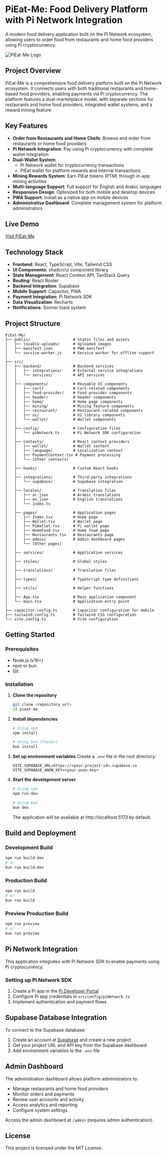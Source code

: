 
# PiEat-Me: Food Delivery Platform with Pi Network Integration

A modern food delivery application built on the Pi Network ecosystem, allowing users to order food from restaurants and home food providers using Pi cryptocurrency.

![PiEat-Me Logo](public/lovable-uploads/a8326833-2525-4059-956f-569750fb1bc4.png)

## Project Overview

PiEat-Me is a comprehensive food delivery platform built on the Pi Network ecosystem. It connects users with both traditional restaurants and home-based food providers, enabling payments via Pi cryptocurrency. The platform features a dual-marketplace model, with separate sections for restaurants and home food providers, integrated wallet systems, and a reward mining feature.

## Key Features

- **Order from Restaurants and Home Chefs**: Browse and order from restaurants or home food providers
- **Pi Network Integration**: Pay using Pi cryptocurrency with complete wallet integration
- **Dual-Wallet System**: 
  - Pi Network wallet for cryptocurrency transactions
  - PiEat wallet for platform rewards and internal transactions
- **Mining Rewards System**: Earn PiEat tokens (PTM) through in-app mining activities
- **Multi-language Support**: Full support for English and Arabic languages
- **Responsive Design**: Optimized for both mobile and desktop devices
- **PWA Support**: Install as a native app on mobile devices
- **Administrative Dashboard**: Complete management system for platform administrators

## Live Demo

[Visit PiEat-Me](https://lovable.dev/projects/a4068971-3b7c-465e-9229-a5ec131e33e4)

## Technology Stack

- **Frontend**: React, TypeScript, Vite, Tailwind CSS
- **UI Components**: shadcn/ui component library
- **State Management**: React Context API, TanStack Query
- **Routing**: React Router
- **Backend Integration**: Supabase
- **Mobile Support**: Capacitor, PWA
- **Payment Integration**: Pi Network SDK
- **Data Visualization**: Recharts
- **Notifications**: Sonner toast system

## Project Structure

```
PiEat-Me/
├── public/                   # Static files and assets
│   ├── lovable-uploads/      # Uploaded images
│   ├── manifest.json         # PWA manifest
│   └── service-worker.js     # Service worker for offline support
│
├── src/
│   ├── backend/              # Backend services
│   │   ├── integrations/     # External service integrations
│   │   └── services/         # API services
│   │
│   ├── components/           # Reusable UI components
│   │   ├── cart/             # Cart-related components
│   │   ├── food-provider/    # Food provider components
│   │   ├── header/           # Header components
│   │   ├── home/             # Home page components
│   │   ├── mining/           # Mining feature components
│   │   ├── restaurant/       # Restaurant-related components
│   │   ├── ui/               # UI library components
│   │   └── wallet/           # Wallet components
│   │
│   ├── config/               # Configuration files
│   │   └── piNetwork.ts      # Pi Network SDK configuration
│   │
│   ├── contexts/             # React context providers
│   │   ├── wallet/           # Wallet context
│   │   ├── language/         # Localization context
│   │   ├── PaymentContext.tsx # Payment processing
│   │   └── [Other contexts]
│   │
│   ├── hooks/                # Custom React hooks
│   │
│   ├── integrations/         # Third-party integrations
│   │   └── supabase/         # Supabase integration
│   │
│   ├── locales/              # Translation files
│   │   ├── ar.json           # Arabic translations
│   │   ├── en.json           # English translations
│   │   └── index.ts
│   │
│   ├── pages/                # Application pages
│   │   ├── Index.tsx         # Home page
│   │   ├── Wallet.tsx        # Wallet page
│   │   ├── PiWallet.tsx      # Pi wallet page
│   │   ├── HomeFood.tsx      # Home food page
│   │   ├── Restaurants.tsx   # Restaurants page
│   │   ├── admin/            # Admin dashboard pages
│   │   └── [Other pages]
│   │
│   ├── services/             # Application services
│   │
│   ├── styles/               # Global styles
│   │
│   ├── translations/         # Translation files
│   │
│   ├── types/                # TypeScript type definitions
│   │
│   ├── utils/                # Helper functions
│   │
│   ├── App.tsx               # Main application component
│   └── main.tsx              # Application entry point
│
├── capacitor.config.ts       # Capacitor configuration for mobile
├── tailwind.config.ts        # Tailwind CSS configuration
└── vite.config.ts            # Vite configuration
```

## Getting Started

### Prerequisites
- Node.js (v16+)
- npm or bun
- Git

### Installation

1. **Clone the repository**
   ```bash
   git clone <repository_url>
   cd pieat-me
   ```

2. **Install dependencies**
   ```bash
   # Using npm
   npm install
   
   # Using bun (faster)
   bun install
   ```

3. **Set up environment variables**
   Create a `.env` file in the root directory:
   ```
   VITE_SUPABASE_URL=https://<your-project-id>.supabase.co
   VITE_SUPABASE_ANON_KEY=<your-anon-key>
   ```

4. **Start the development server**
   ```bash
   # Using npm
   npm run dev
   
   # Using bun
   bun dev
   ```

   The application will be available at http://localhost:5173 by default.

## Build and Deployment

### Development Build
```bash
npm run build:dev
# or 
bun run build:dev
```

### Production Build
```bash
npm run build
# or
bun run build
```

### Preview Production Build
```bash
npm run preview
# or
bun run preview
```

## Pi Network Integration

This application integrates with Pi Network SDK to enable payments using Pi cryptocurrency.

### Setting up Pi Network SDK
1. Create a Pi app in the [Pi Developer Portal](https://developers.minepi.com/)
2. Configure Pi app credentials in `src/config/piNetwork.ts`
3. Implement authentication and payment flows

## Supabase Database Integration

To connect to the Supabase database:

1. Create an account at [Supabase](https://supabase.com) and create a new project
2. Get your project URL and API key from the Supabase dashboard
3. Add environment variables to the `.env` file

## Admin Dashboard

The administration dashboard allows platform administrators to:

- Manage restaurants and home food providers
- Monitor orders and payments
- Review user accounts and activity
- Access analytics and reporting
- Configure system settings

Access the admin dashboard at `/admin` (requires admin authentication).

## License

This project is licensed under the MIT License.
